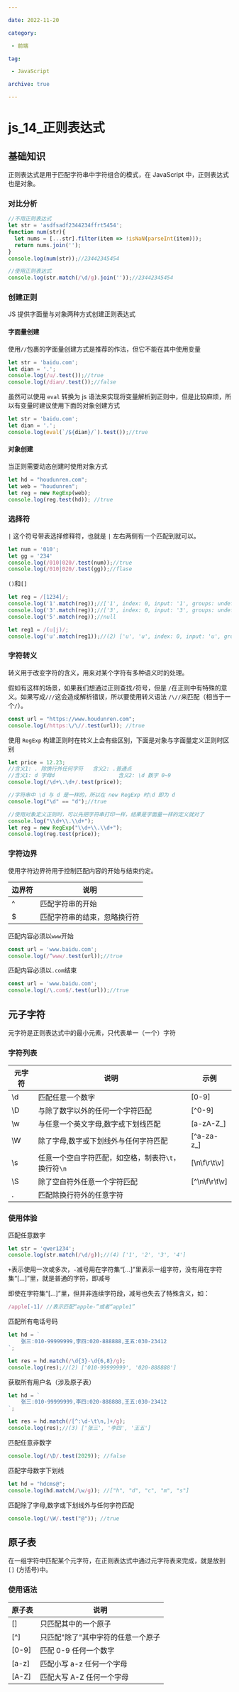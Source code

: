 ```yaml
---

date: 2022-11-20

category:

 - 前端

tag:

 - JavaScript

archive: true

---
```




# js_14_正则表达式



## 基础知识

正则表达式是用于匹配字符串中字符组合的模式，在 JavaScript 中，正则表达式也是对象。

### 对比分析

```js
//不用正则表达式
let str = 'asdfsadf2344234ffrt5454';
function num(str){
  let nums = [...str].filter(item => !isNaN(parseInt(item)));
  return nums.join('');
}
console.log(num(str));//23442345454

//使用正则表达式
console.log(str.match(/\d/g).join(''));//23442345454
```



### 创建正则

JS 提供字面量与对象两种方式创建正则表达式



#### 字面量创建

使用`//`包裹的字面量创建方式是推荐的作法，但它不能在其中使用变量

```js
let str = 'baidu.com';
let dian = '.';
console.log(/u/.test());//true
console.log(/dian/.test());//false
```



虽然可以使用 `eval` 转换为 js 语法来实现将变量解析到正则中，但是比较麻烦，所以有变量时建议使用下面的对象创建方式

```js
let str = 'baidu.com';
let dian = '.';
console.log(eval(`/${dian}/`).test());//true
```



#### 对象创建

当正则需要动态创建时使用对象方式

```js
let hd = "houdunren.com";
let web = "houdunren";
let reg = new RegExp(web);
console.log(reg.test(hd)); //true
```



### 选择符

`|` 这个符号带表选择修释符，也就是 `|` 左右两侧有一个匹配到就可以。

```js
let num = '010';
let gg = '234'
console.log(/010|020/.test(num));//true
console.log(/010|020/.test(gg));//flase
```



`()`和`[]`

```js
let reg = /[1234]/;
console.log('1'.match(reg));//['1', index: 0, input: '1', groups: undefined]
console.log('3'.match(reg));//['3', index: 0, input: '3', groups: undefined]
console.log('5'.match(reg));//null

let reg1 = /(u|j)/;
console.log('u'.match(reg1));//(2) ['u', 'u', index: 0, input: 'u', groups: undefined]
```



### 字符转义

转义用于改变字符的含义，用来对某个字符有多种语义时的处理。

假如有这样的场景，如果我们想通过正则查找`/`符号，但是 `/`在正则中有特殊的意义。如果写成`///`这会造成解析错误，所以要使用转义语法 `/\//`来匹配（相当于一个`/`）。

```js
const url = "https://www.houdunren.com";
console.log(/https:\/\//.test(url)); //true
```

使用 `RegExp` 构建正则时在转义上会有些区别，下面是对象与字面量定义正则时区别

```js
let price = 12.23;
//含义1: . 除换行外任何字符 	含义2: .普通点
//含义1: d 字母d   					含义2: \d 数字 0~9
console.log(/\d+\.\d+/.test(price));

//字符串中 \d 与 d 是一样的，所以在 new RegExp 时\d 即为 d
console.log("\d" == "d");//true

//使用对象定义正则时，可以先把字符串打印一样，结果是字面量一样的定义就对了
console.log("\\d+\\.\\d+");
let reg = new RegExp("\\d+\\.\\d+");
console.log(reg.test(price));
```



### 字符边界

使用字符边界符用于控制匹配内容的开始与结束约定。

| 边界符 | 说明                         |
| ------ | ---------------------------- |
| ^      | 匹配字符串的开始             |
| $      | 匹配字符串的结束，忽略换行符 |

匹配内容必须以`www`开始

```js
const url = 'www.baidu.com';
console.log(/^www/.test(url));//true
```

匹配内容必须以`.com`结束

```js
const url = 'www.baidu.com';
console.log(/\.com$/.test(url));//true
```



## 元子字符

元字符是正则表达式中的最小元素，只代表单一（一个）字符

### 字符列表

| 元字符 | 说明                                                 | 示例          |
| ------ | ---------------------------------------------------- | ------------- |
| \d     | 匹配任意一个数字                                     | [0-9]         |
| \D     | 与除了数字以外的任何一个字符匹配                     | [^0-9]        |
| \w     | 与任意一个英文字母,数字或下划线匹配                  | [a-zA-Z_]     |
| \W     | 除了字母,数字或下划线外与任何字符匹配                | [^a-za-z_]    |
| \s     | 任意一个空白字符匹配，如空格，制表符`\t`，换行符`\n` | [\n\f\r\t\v]  |
| \S     | 除了空白符外任意一个字符匹配                         | [^\n\f\r\t\v] |
| .      | 匹配除换行符外的任意字符                             |               |



### 使用体验

匹配任意数字

```js
let str = 'qwer1234';
console.log(str.match(/\d/g));//(4) ['1', '2', '3', '4']
```



`+`表示使用一次或多次，`-`减号用在字符集“[…]”里表示一组字符，没有用在字符集“[…]”里，就是普通的字符，即减号

即使在字符集“[…]”里，但并非连续字符段，减号也失去了特殊含义，如：

```js
/apple[-1]/ //表示匹配“apple-”或者“apple1”
```

匹配所有电话号码

```js
let hd = `
	张三:010-99999999,李四:020-888888,王五:030-23412
`;

let res = hd.match(/\d{3}-\d{6,8}/g);
console.log(res);//(2) ['010-99999999', '020-888888']
```

获取所有用户名（涉及原子表）

```js
let hd = `
	张三:010-99999999,李四:020-888888,王五:030-23412
`;

let res = hd.match(/[^:\d-\t\n,]+/g);
console.log(res);//(3) ['张三', '李四', '王五']
```



匹配任意非数字

```js
console.log(/\D/.test(2029)); //false
```

匹配字母数字下划线

```js
let hd = "hdcms@";
console.log(hd.match(/\w/g)); //["h", "d", "c", "m", "s"]
```

匹配除了字母,数字或下划线外与任何字符匹配

```js
console.log(/\W/.test("@")); //true
```





## 原子表

在一组字符中匹配某个元字符，在正则表达式中通过元字符表来完成，就是放到`[]` (方括号)中。

### 使用语法

| 原子表 | 说明                               |
| ------ | ---------------------------------- |
| []     | 只匹配其中的一个原子               |
| [^]    | 只匹配"除了"其中字符的任意一个原子 |
| [0-9]  | 匹配 0-9 任何一个数字              |
| [a-z]  | 匹配小写 a-z 任何一个字母          |
| [A-Z]  | 匹配大写 A-Z 任何一个字母          |